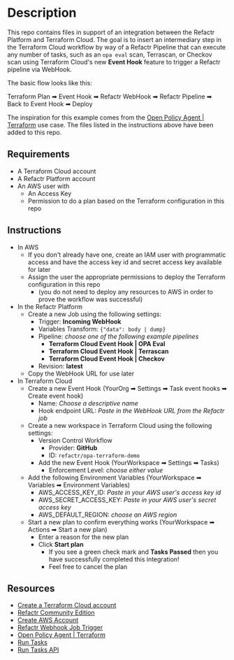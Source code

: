 # Description
This repo contains files in support of an integration between the Refactr Platform and Terraform Cloud. The goal is to insert an intermediary step in the Terraform Cloud workflow by way of a Refactr Pipeline that can execute any number of tasks, such as an ```opa eval``` scan, Terrascan, or Checkov scan using Terraform Cloud's new **Event Hook** feature to trigger a Refactr pipeline via WebHook.

The basic flow looks like this:

Terraform Plan ➡ Event Hook ➡ Refactr WebHook ➡ Refactr Pipeline ➡ Back to Event Hook ➡ Deploy

The inspiration for this example comes from the [Open Policy Agent | Terraform](https://www.openpolicyagent.org/docs/latest/terraform/) use case. The files listed in the instructions above have been added to this repo.

## Requirements
* A Terraform Cloud account 
* A Refactr Platform account 
* An AWS user with 
    * An Access Key 
    * Permission to do a plan based on the Terraform configuration in this repo

## Instructions
* In AWS
    * If you don't already have one, create an IAM user with programmatic access and have the access key id and secret access key available for later
    * Assign the user the appropriate permissions to deploy the Terraform configuration in this repo
        * (you do not need to deploy any resources to AWS in order to prove the workflow was successful)
* In the Refactr Platform
    * Create a new Job using the following settings:
        * Trigger: **Incoming WebHook**
        * Variables Transform: ```{"data": body | dump}```
        * Pipeline: *choose one of the following example pipelines*
            * **Terraform Cloud Event Hook | OPA Eval**
            * **Terraform Cloud Event Hook | Terrascan**
            * **Terraform Cloud Event Hook | Checkov**
        * Revision: **latest**
    * Copy the WebHook URL for use later
* In Terraform Cloud
    * Create a new Event Hook (YourOrg ➡ Settings ➡ Task event hooks ➡ Create event hook)
        * Name: *Choose a descriptive name*
        * Hook endpoint URL: *Paste in the WebHook URL from the Refactr job*
    * Create a new workspace in Terraform Cloud using the following settings:
        * Version Control Workflow
            * Provider: **GitHub**
            * ID: ```refactr/opa-terraform-demo```
        * Add the new Event Hook (YourWorkspace ➡ Settings ➡ Tasks)
            * Enforcement Level: *choose either value*
    * Add the following Environment Variables (YourWorkspace ➡ Variables ➡ Environment Variables)
        * AWS_ACCESS_KEY_ID: *Paste in your AWS user's access key id*
        * AWS_SECRET_ACCESS_KEY: *Paste in your AWS user's secret access key*
        * AWS_DEFAULT_REGION: *choose an AWS region*
    * Start a new plan to confirm everything works (YourWorkspace ➡ Actions ➡ Start a new plan)
        * Enter a reason for the new plan
        * Click **Start plan**
            * If you see a green check mark and **Tasks Passed** then you have successfully completed this integration!
            * Feel free to cancel the plan

## Resources
* [Create a Terraform Cloud account](https://app.terraform.io/signup/account)
* [Refactr Community Edition](https://www.refactr.it/community-edition)
* [Create AWS Account](https://aws.amazon.com/resources/create-account/)
* [Refactr Webhook Job Trigger](https://docs.refactr.it/docs/running-pipelines/#incoming-webhook-job-trigger)
* [Open Policy Agent | Terraform](https://www.openpolicyagent.org/docs/latest/terraform/)
* [Run Tasks](https://www.terraform.io/docs/cloud/workspaces/run-tasks.html)
* [Run Tasks API](https://www.terraform.io/docs/cloud/api/run-tasks.html)